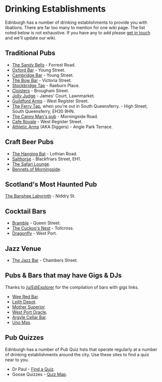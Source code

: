 # Drinking Establishments

Edinburgh has a number of drinking establishments to provide you with libations. There are far too many to mention for one wiki page. The list noted below is not exhaustive. If you have any to add please [get in touch](mailto:reddit@cockjuggling.uk?subject=wiki) and we'll update our wiki.

## Traditional Pubs

* [The Sandy Bells](https://sandybells.com/) - Forrest Road.
* [Oxford Bar](https://www.oxfordbar.co.uk/) - Young Street.
* [Cambridge Bar](https://thecambridgebar.co.uk/) - Young Street.
* [The Bow Bar](https://www.thebowbar.co.uk/) - Victoria Street.
* [Stockbridge Tap](https://www.facebook.com/thestockbridgetap/) - Raeburn Place.
* [Cloisters](https://www.cloistersbar.com/) - Brougham Street.
* [Jolly Judge](https://www.jollyjudge.co.uk/) - James' Court, Lawnmarket.
* [Guildford Arms](https://guildfordarms.com/) - West Register Street.
* [The Ferry Tap](https://www.ferrytap.co.uk/), when you're out in South Queensferry. - High Street, South Queensferry, EH30 9HN.
* [The Canny Man's pub](https://www.cannymans.co.uk/) - Morningside Road.
* [Cafe Royale](http://www.caferoyaledinburgh.com/) - West Register Street.
* [Athletic Arms](https://athleticarms.co.uk/) (AKA Diggers) - Angle Park Terrace.

## Craft Beer Pubs

* [The Hanging Bat](https://www.thehangingbat.com/) - Lothian Road.
* [Salthorse](https://www.salthorse.beer/) - Blackfriars Street, EH1.
* [The Safari Lounge](https://www.thesafarilounge.co.uk/).
* [Bennets of Morningside](https://www.facebook.com/p/Bennets-of-Morningside-100049263104501/).

## Scotland's Most Haunted Pub

[The Banshee Labyrinth](https://www.thebansheelabyrinth.com/) - Niddry St.

## Cocktail Bars

* [Bramble](https://www.bramblebar.co.uk/) - Queen Street.
* [The Cuckoo's Nest](https://www.facebook.com/homebaredinburgh/?locale=en_GB) - Tollcross.
* [Dragonfly](https://www.dragonflycocktailbar.com/) - West Port.

## Jazz Venue

* [The Jazz Bar](https://www.thejazzbar.co.uk/) - Chambers Street.

## Pubs & Bars that may have Gigs & DJs

Thanks to [/u/EdiExplorer](https://www.reddit.com/user/EdiExplorer/) for the compilation of bars with gigs links.

* [Wee Red Bar](https://www.weeredbar.co.uk/).
* [Leith Depot](https://leithdepot.com/).
* [Mother Superior](https://www.facebook.com/themothersuperiorbar).
* [West Port Oracle](https://aaronmmain.wixsite.com/west-port-oracle).
* [Argyle Cellar Bar](https://edinburghvenue.co.uk/).
* [Uno Mas](https://www.unomasbar.co.uk/).

## Pub Quizzes

Edinburgh has a number of Pub Quiz hsts that operate regularly at a number of drinking establishments around the city. Use these sites to find a quiz near to you.

* Dr Paul - [Find a Quiz](http://dpquizlive.co.uk/find-a-pub-quiz/).
* Goose Quizzes - [Quiz Map](https://www.goosesquizzes.com/map).
